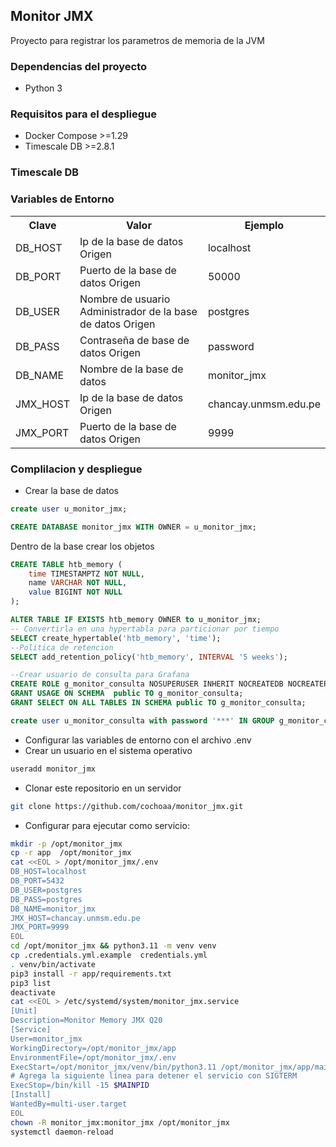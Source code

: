 ## Monitor JMX

Proyecto para registrar los parametros de memoria de la JVM

### Dependencias del proyecto
- Python 3

### Requisitos para el despliegue
- Docker Compose >=1.29
- Timescale DB >=2.8.1

### Timescale DB

### Variables de Entorno
<style>
.table {
    width:100%;
}
.nuevo{
    font-weight: bold;
}
</style>
<table class="table">
  <tr>
    <th>Clave</th>
    <th>Valor</th>
    <th>Ejemplo</th>
  </tr>
  <tr>
    <td>DB_HOST</td>
    <td>Ip de la base de datos Origen</td>
    <td>localhost</td>
  </tr>
  <tr>
    <td>DB_PORT</td>
    <td>Puerto de la base de datos Origen</td>
    <td>50000</td>
  </tr>
  <tr>
    <td>DB_USER</td>
    <td>Nombre de usuario Administrador de la base de datos Origen</td>
    <td>postgres</td>
  </tr>
  <tr>
    <td>DB_PASS</td>
    <td>Contraseña de base de datos Origen</td>
    <td>password</td>
  </tr>
  <tr>
    <td>DB_NAME</td>
    <td>Nombre de la base de datos</td>
    <td>monitor_jmx</td>
  </tr>
    <tr>
    <td>JMX_HOST</td>
    <td>Ip de la base de datos Origen</td>
    <td>chancay.unmsm.edu.pe</td>
  </tr>
  <tr>
    <td>JMX_PORT</td>
    <td>Puerto de la base de datos Origen</td>
    <td>9999</td>
  </tr>
</table>


### Complilacion y despliegue

* Crear la base de datos
```sql
create user u_monitor_jmx;

CREATE DATABASE monitor_jmx WITH OWNER = u_monitor_jmx;
```
Dentro de la base crear los objetos
```sql
CREATE TABLE htb_memory (
    time TIMESTAMPTZ NOT NULL,
    name VARCHAR NOT NULL,
    value BIGINT NOT NULL
);

ALTER TABLE IF EXISTS htb_memory OWNER to u_monitor_jmx;
-- Convertirla en una hypertabla para particionar por tiempo
SELECT create_hypertable('htb_memory', 'time');
--Politica de retencion
SELECT add_retention_policy('htb_memory', INTERVAL '5 weeks');

--Crear usuario de consulta para Grafana
CREATE ROLE g_monitor_consulta NOSUPERUSER INHERIT NOCREATEDB NOCREATEROLE NOREPLICATION;
GRANT USAGE ON SCHEMA  public TO g_monitor_consulta;
GRANT SELECT ON ALL TABLES IN SCHEMA public TO g_monitor_consulta;

create user u_monitor_consulta with password '***' IN GROUP g_monitor_consulta;
```
* Configurar las variables de entorno con el archivo .env
* Crear un usuario en el sistema operativo
```bash
useradd monitor_jmx
```
* Clonar este repositorio en un servidor
```bash
git clone https://github.com/cochoaa/monitor_jmx.git
```
* Configurar para ejecutar como servicio:
```bash
mkdir -p /opt/monitor_jmx
cp -r app  /opt/monitor_jmx
cat <<EOL > /opt/monitor_jmx/.env
DB_HOST=localhost
DB_PORT=5432
DB_USER=postgres
DB_PASS=postgres
DB_NAME=monitor_jmx
JMX_HOST=chancay.unmsm.edu.pe
JMX_PORT=9999
EOL
cd /opt/monitor_jmx && python3.11 -m venv venv
cp .credentials.yml.example  credentials.yml
. venv/bin/activate
pip3 install -r app/requirements.txt
pip3 list
deactivate
cat <<EOL > /etc/systemd/system/monitor_jmx.service
[Unit]
Description=Monitor Memory JMX Q20
[Service]
User=monitor_jmx
WorkingDirectory=/opt/monitor_jmx/app
EnvironmentFile=/opt/monitor_jmx/.env
ExecStart=/opt/monitor_jmx/venv/bin/python3.11 /opt/monitor_jmx/app/main.py --daemon
# Agrega la siguiente línea para detener el servicio con SIGTERM
ExecStop=/bin/kill -15 $MAINPID
[Install]
WantedBy=multi-user.target
EOL
chown -R monitor_jmx:monitor_jmx /opt/monitor_jmx
systemctl daemon-reload

```

